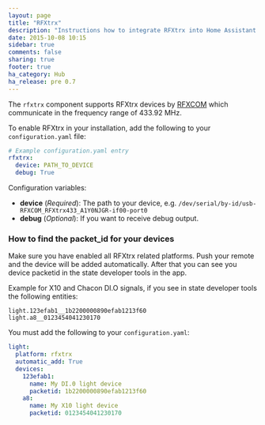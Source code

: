 ```yaml
---
layout: page
title: "RFXtrx"
description: "Instructions how to integrate RFXtrx into Home Assistant."
date: 2015-10-08 10:15
sidebar: true
comments: false
sharing: true
footer: true
ha_category: Hub
ha_release: pre 0.7
---
```


The `rfxtrx` component supports RFXtrx devices by [RFXCOM](http://www.rfxcom.com) which communicate in the frequency range of 433.92 MHz.

To enable RFXtrx in your installation, add the following to your `configuration.yaml` file:

```yaml
# Example configuration.yaml entry
rfxtrx:
  device: PATH_TO_DEVICE
  debug: True
```

Configuration variables:

- **device** (*Required*): The path to your device, e.g. `/dev/serial/by-id/usb-RFXCOM_RFXtrx433_A1Y0NJGR-if00-port0`
- **debug** (*Optional*): If you want to receive debug output.

### How to find the packet_id for your devices

Make sure you have enabled all RFXtrx related platforms. Push your remote and the device will be added automatically. After that you can see you device packetid in the state developer tools in the app.

Example for X10 and Chacon DI.O signals, if you see in state developer tools the following entities:

```
light.123efab1__1b2200000890efab1213f60
light.a8__0123454041230170
```

You must add the following to your `configuration.yaml`:

```YAML
light:
  platform: rfxtrx
  automatic_add: True
  devices:
    123efab1:
      name: My DI.0 light device
      packetid: 1b2200000890efab1213f60
    a8:
      name: My X10 light device
      packetid: 0123454041230170
```
